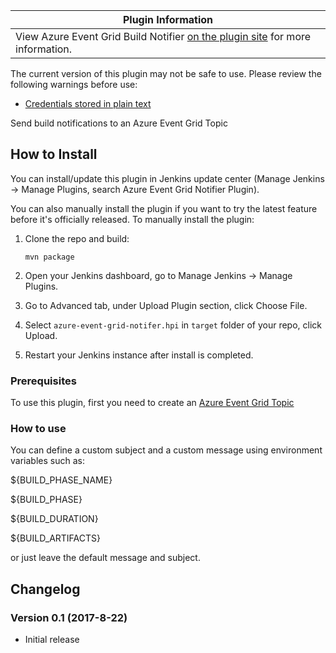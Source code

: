 | Plugin Information                                                                                                                    |
|---------------------------------------------------------------------------------------------------------------------------------------|
| View Azure Event Grid Build Notifier [on the plugin site](https://plugins.jenkins.io/azure-event-grid-notifier) for more information. |

The current version of this plugin may not be safe to use. Please review
the following warnings before use:

-   [Credentials stored in plain
    text](https://jenkins.io/security/advisory/2019-09-25/#SECURITY-1544)

Send build notifications to an Azure Event Grid Topic

## How to Install

You can install/update this plugin in Jenkins update center (Manage
Jenkins -\> Manage Plugins, search Azure Event Grid Notifier Plugin).

You can also manually install the plugin if you want to try the latest
feature before it's officially released. To manually install the plugin:

1.  Clone the repo and build:

        mvn package

2.  Open your Jenkins dashboard, go to Manage Jenkins -\> Manage
    Plugins.
3.  Go to Advanced tab, under Upload Plugin section, click Choose File.
4.  Select `azure-event-grid-notifer.hpi` in `target` folder of your
    repo, click Upload.
5.  Restart your Jenkins instance after install is completed.

### Prerequisites

To use this plugin, first you need to create an [Azure Event Grid
Topic](https://docs.microsoft.com/en-us/azure/event-grid/custom-event-quickstart)

### How to use

You can define a custom subject and a custom message using environment
variables such as:

${BUILD\_PHASE\_NAME}

${BUILD\_PHASE}

${BUILD\_DURATION}

${BUILD\_ARTIFACTS}

or just leave the default message and subject.

## Changelog

### Version 0.1 (2017-8-22)

-   Initial release
